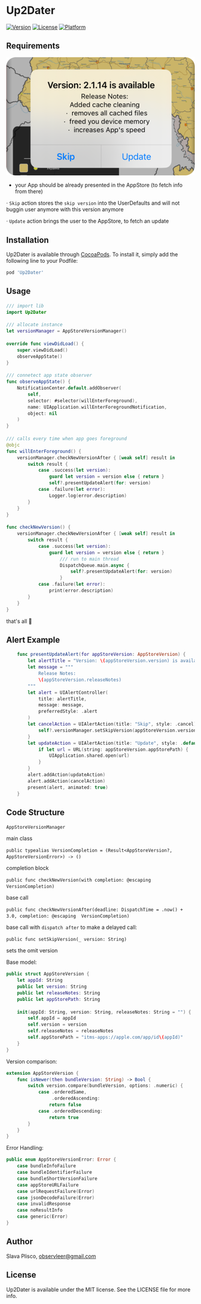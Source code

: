 # Up2Dater

[![Version](https://img.shields.io/cocoapods/v/Up2Dater.svg?style=flat)](https://cocoapods.org/pods/Up2Dater)
[![License](https://img.shields.io/cocoapods/l/Up2Dater.svg?style=flat)](https://cocoapods.org/pods/Up2Dater)
[![Platform](https://img.shields.io/cocoapods/p/Up2Dater.svg?style=flat)](https://cocoapods.org/pods/Up2Dater)

## Requirements

![This is an image](sample-alert.png)

* your App should be already presented in the AppStore (to fetch info from there)

 · `Skip` action stores the `skip version` into the UserDefaults and will not buggin user anymore with this version anymore
 
 · `Update` action  brings the user to the AppStore, to fetch an update
 
## Installation

Up2Dater is available through [CocoaPods](https://cocoapods.org). To install
it, simply add the following line to your Podfile:

```ruby
pod 'Up2Dater'
```

## Usage
```swift
/// import lib
import Up2Dater

/// allocate instance
let versionManager = AppStoreVersionManager()

override func viewDidLoad() {
    super.viewDidLoad()
    observeAppState()
}

/// connetect app state observer
func observeAppState() {
    NotificationCenter.default.addObserver(
        self,
        selector: #selector(willEnterForeground),
        name: UIApplication.willEnterForegroundNotification,
        object: nil
    )
}

/// calls every time when app goes foreground
@objc
func willEnterForeground() {
    versionManager.checkNewVersionAfter { [weak self] result in
        switch result {
            case .success(let version):
                guard let version = version else { return }
                self?.presentUpdateAlert(for: version)
            case .failure(let error):
                Logger.log(error.description)
        }
    }
}

func checkNewVersion() {
    versionManager.checkNewVersionAfter { [weak self] result in
        switch result {
            case .success(let version):
                guard let version = version else { return }
                    /// run to main thread
                    DispatchQueue.main.async {
                        self?.presentUpdateAlert(for: version)
                    }
            case .failure(let error):
                print(error.description)
        }
    }
}
```
that's all 🙂


## Alert Example

```swift
    func presentUpdateAlert(for appStoreVersion: AppStoreVersion) {
        let alertTitle = "Version: \(appStoreVersion.version) is available"
        let message = """
            Release Notes:
            \(appStoreVersion.releaseNotes)
        """
        let alert = UIAlertController(
            title: alertTitle,
            message: message,
            preferredStyle: .alert
        )
        let cancelAction = UIAlertAction(title: "Skip", style: .cancel) { [weak self] _ in
            self?.versionManager.setSkipVersion(appStoreVersion.version)
        }
        let updateAction = UIAlertAction(title: "Update", style: .default) { _ in
            if let url = URL(string: appStoreVersion.appStorePath) {
                UIApplication.shared.open(url)
            }
        }
        alert.addAction(updateAction)
        alert.addAction(cancelAction)
        present(alert, animated: true)
    }
```

## Code Structure

`AppStoreVersionManager` 

main class

`public typealias VersionCompletion = (Result<AppStoreVersion?, AppStoreVersionError>) -> ()`

completion block

`public func checkNewVersion(with completion: @escaping VersionCompletion)`

base call

`public func checkNewVersionAfter(deadline: DispatchTime = .now() + 3.0, completion: @escaping  VersionCompletion)`

base call with `dispatch after` to make a delayed call:

`public func setSkipVersion(_ version: String)`

sets the omit version

Base model:
```swift
public struct AppStoreVersion {
    let appId: String
    public let version: String
    public let releaseNotes: String
    public let appStorePath: String
    
    init(appId: String, version: String, releaseNotes: String = "") {
        self.appId = appId
        self.version = version
        self.releaseNotes = releaseNotes
        self.appStorePath = "itms-apps://apple.com/app/id\(appId)"
    }
}
```

Version comparison:
```swift
extension AppStoreVersion {
    func isNewer(then bundleVersion: String) -> Bool {
        switch version.compare(bundleVersion, options: .numeric) {
            case .orderedSame,
                 .orderedAscending:
                return false
            case .orderedDescending:
                return true
        }
    }
}
```

Error Handling:
```swift
public enum AppStoreVersionError: Error {
    case bundleInfoFailure
    case bundleIdentifierFailure
    case bundleShortVersionFailure
    case appStoreURLFailure
    case urlRequestFailure(Error)
    case jsonDecodeFailure(Error)
    case invalidResponse
    case noResultInfo
    case generic(Error)
}
```

## Author

Slava Plisco, observleer@gmail.com

## License

Up2Dater is available under the MIT license. See the LICENSE file for more info.
